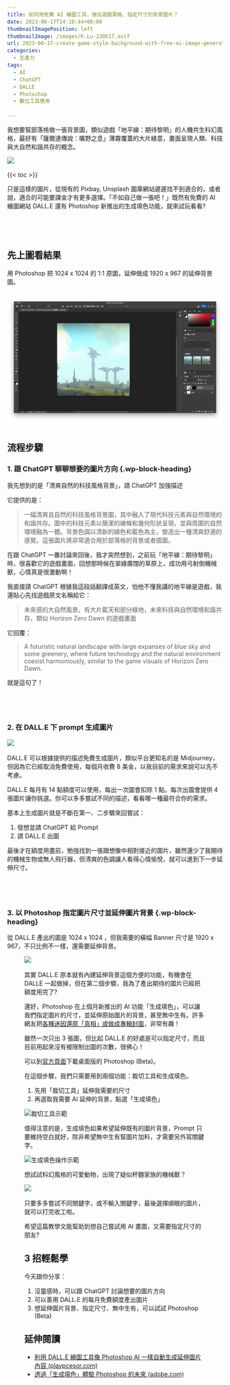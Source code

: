 ```yaml
---
title: 如何用免費 AI 繪圖工具，做出遊戲風格、指定尺寸的背景圖片？
date: 2023-06-17T14:10:44+00:00
thumbnailImagePosition: left
thumbnailImage: /images/K.Lu-230617.avif
url: 2023-06-17-create-game-style-background-with-free-ai-image-generator
categories:
  - 生產力
tags:
  - AI
  - ChatGPT
  - DALLE
  - Photoshop
  - 數位工具應用

---
```


我想要幫部落格做一張背景圖，類似遊戲「地平線：期待黎明」的人機共生科幻風格，最好有「薩爾達傳說：曠野之息」薄霧覆蓋的大片綠意，畫面呈現人類、科技與大自然和諧共存的概念。
<!--more-->

![](K.Lu-0618.avif)

{{< toc >}}


只是這樣的圖片，從現有的 Pixbay, Unsplash 圖庫網站遲遲找不到適合的，或者說，適合的可能要課金才有更多選擇。「不如自己做一張吧！」既然有免費的 AI 繪圖網站 DALL.E 還有 Photoshop 新推出的生成填色功能，就來試玩看看?

<div style="height:46px" aria-hidden="true" class="wp-block-spacer">
</div>

## 先上圖看結果

用 Photoshop 把 1024 x 1024 的 1:1 原圖，延伸做成 1920 x 967 的延伸背景圖。


![cover](PS生成填色.gif)


## 流程步驟

### 1. 跟 ChatGPT 聊聊想要的圖片方向 {.wp-block-heading}

我先想到的是「清爽自然的科技風格背景」，請 ChatGPT 加強描述

它提供的是：

<blockquote class="wp-block-quote">
  <p>
    一幅清爽且自然的科技風格背景圖，其中融入了現代科技元素與自然環境的和諧共存。圖中的科技元素以簡潔的線條和幾何形狀呈現，並與周圍的自然環境融為一體。背景色調以清新的綠色和藍色為主，營造出一種清爽舒適的感覺。這張圖片將非常適合用於部落格的背景或者插圖。
  </p>
</blockquote>

在跟 ChatGPT 一番討論來回後，我才突然想到，之前玩「地平線：期待黎明」時，很喜歡它的遊戲畫面，回想那時候在翠綠廣闊的草原上，成功用弓射倒機械獸，心情真是很激動啊！

我直接請 ChatGPT 根據我這段話翻譯成英文，怕他不懂我講的地平線是遊戲，我還貼心先找遊戲原文名稱給它：

<blockquote class="wp-block-quote">
  <p>
    未來感的大自然風景，有大片藍天和部分綠地，未來科技與自然環境和諧共存，類似 Horizon Zero Dawn 的遊戲畫面
  </p>
</blockquote>

它回覆：
> A futuristic natural landscape with large expanses of blue sky and some greenery, where future technology and the natural environment coexist harmoniously, similar to the game visuals of Horizon Zero Dawn.</em>


就是這句了！

<div style="height:46px" aria-hidden="true" class="wp-block-spacer">
</div>

### 2. 在 DALL.E 下 prompt 生成圖片

![](DALLE-2023-06-18-at-12.03.08.avif)

DALL.E 可以根據提供的描述免費生成圖片，類似平台更知名的是 Midjourney，但因為它已經取消免費使用，每個月收費 8 美金，以我目前的需求來說可以先不考慮。

DALL.E 每月有 14 點額度可以使用，每出一次圖會扣除 1 點。每次出圖會提供 4 張圖片讓你挑選。你可以多多嘗試不同的描述，看看哪一種最符合你的需求。

基本上生成圖片就是不斷在第一、二步驟來回嘗試：

  1. 發想並請 ChatGPT 給 Prompt
  2. 請 DALL.E 出圖

最後才在額度用盡前，勉強找到一張跟想像中相對接近的圖片，雖然還少了我期待的機械生物或無人飛行器，但清爽的色調讓人看得心情愉悅，就可以進到下一步延伸尺寸。

<div style="height:46px" aria-hidden="true" class="wp-block-spacer">
</div>

### 3. 以 Photoshop 指定圖片尺寸並延伸圖片背景 {.wp-block-heading}

從 DALL.E 產出的圖是 1024 x 1024 ，但我需要的橫幅 Banner 尺寸是 1920 x 967，不只比例不一樣，還需要延伸背景。<figure class="wp-block-image size-large">

![](2023-06-17-at-15.02.55.avif)

其實 DALL.E 原本就有內建延伸背景這個方便的功能，有機會在 DALLE 一起做掉，但在第二個步驟，我為了產出期待的圖片已經把額度用完了?

還好，Photoshop 在上個月新推出的 AI 功能「生成填色」，可以讓我們指定圖片的尺寸，並延伸原始圖片的背景，甚至無中生有。許多網友把[各種迷因還原「真相」或做成專輯封面][1]，非常有趣！

雖然一次只出 3 張圖，但比起 DALL.E 的好處是可以指定尺寸，而且目前用起來沒有被限制出圖的次數，很佛心！

可以到[官方頁面][2]下載桌面版的 Photoshop (Beta)。

在這個步驟，我們只需要用到兩個功能：裁切工具和生成填色。

  1. 先用「裁切工具」延伸我需要的尺寸
  2. 再選取我需要 AI 延伸的背景，點選「生成填色」

![裁切工具示範](PS-裁切工具示範.gif)

值得注意的是，生成填色如果希望延伸既有的圖片背景，Prompt 只要維持空白就好，除非希望無中生有幫圖片加料，才需要另外寫關鍵字。

![生成填色操作示範](PS-生成填色操作示範-1.gif)

想試試科幻風格的可愛動物，出現了疑似杯麵家族的機械獸？

![](2023-06-17-at-15.09.28.avif)

只要多多嘗試不同關鍵字，或不輸入關鍵字，最後選擇順眼的圖片，就可以打完收工啦。


希望這篇教學文能幫助到想自己嘗試用 AI 畫圖，又需要指定尺寸的朋友?



## 3 招輕鬆學

今天跟你分享：

  1. 沒靈感時，可以跟 ChatGPT 討論想要的圖片方向
  2. 可以善用 DALL.E 的每月免費額度產出圖片
  3. 想延伸圖片背景、指定尺寸、無中生有，可以試試 Photoshop (Beta)



## 延伸閱讀 

  * [利用 DALL.E 繪圖工具像 Photoshop AI 一樣自動生成延伸圖片內容 (playpcesor.com)][3]
  * [透過「生成填色」體驗 Photoshop 的未來 (adobe.com)][2]

 [1]: https://tech.udn.com/tech/story/123158/7205037
 [2]: https://helpx.adobe.com/tw/photoshop/using/generative-fill.html
 [3]: https://www.playpcesor.com/2023/05/dalle-photoshop-ai.html